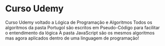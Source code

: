 # Curso Udemy
Curso Udemy voltado a Lógica de Programação e Algoritmos
Todos os algoritmos da pasta Portugol são escritos em Pseudo-Código para facilitar
o entendimento da lógica
A pasta JavaScript são os mesmos algoritmos mas agora aplicados dentro de uma
linguagem de programação!
